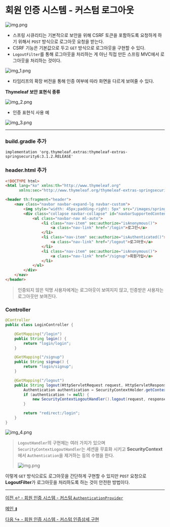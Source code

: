 # 회원 인증 시스템 - 커스텀 로그아웃

![img.png](image/img.png)

- 스프링 시큐리티는 기본적으로 보안을 위해 CSRF 토큰을 포함하도록 요청하게 하기 위해서 `POST` 방식으로 로그아웃 요청을 받는다.
- CSRF 기능은 기본값으로 두고 `GET` 방식으로 로그아웃을 구현할 수 있다.
- `LogoutFilter`를 통해 로그아웃을 처리하는 게 아닌 직접 만든 스프링 MVC에서 로그아웃을 처리하는 것이다.

![img_1.png](image/img_1.png)

- 타임리프의 확장 버전을 통해 인증 여부에 따라 화면을 다르게 보여줄 수 있다.

**Thymeleaf 보안 표현식 종류**

![img_2.png](image/img_2.png)

- 인증 표현식 사용 예

![img_3.png](image/img_3.png)

---

### build.gradle 추가
```text
implementation 'org.thymeleaf.extras:thymeleaf-extras-springsecurity6:3.1.2.RELEASE'
```

### header.html 추가
```html
<!DOCTYPE html>
<html lang="ko" xmlns:th="http://www.thymeleaf.org"
      xmlns:sec="http://www.thymeleaf.org/thymeleaf-extras-springsecurity6">

<header th:fragment="header">
    <nav class="navbar navbar-expand-lg navbar-custom">
        <img style="width: 45px;padding-right: 5px" src="/images/spring-security-project.png" alt=""><a class="navbar-brand" href="#">Spring Security Master</a>
        <div class="collapse navbar-collapse" id="navbarSupportedContent">
            <ul class="navbar-nav ml-auto">
                <li class="nav-item" sec:authorize="isAnonymous()">
                    <a class="nav-link" href="/login">로그인</a>
                </li>
                <li class="nav-item" sec:authorize="isAuthenticated()">
                    <a class="nav-link" href="/logout">로그아웃</a>
                </li>
                <li class="nav-item" sec:authorize="isAnonymous()">
                    <a class="nav-link" href="/signup">회원가입</a>
                </li>
            </ul>
        </div>
    </nav>
</header>
```

> 인증되지 않은 익명 사용자에게는 로그아웃이 보여지지 않고, 인증받은 사용자는 로그아웃만 보여진다.

### Controller
```java
@Controller
public class LoginController {

    @GetMapping("/login")
    public String login() {
        return "login/login";
    }

    @GetMapping("/signup")
    public String signup() {
        return "login/signup";
    }

    @GetMapping("/logout")
    public String logout(HttpServletRequest request, HttpServletResponse response) {
        Authentication authentication = SecurityContextHolder.getContextHolderStrategy().getContext().getAuthentication();
        if (authentication != null) {
            new SecurityContextLogoutHandler().logout(request, response, authentication);
        }

        return "redirect:/login";
    }
}
```

![img_4.png](image/img_4.png)

> `LogoutHandler`의 구현체는 여러 가지가 있으며 `SecurityContextLogoutHandler`는 세션을 무효화 시키고 **SecurityContext**에서 `Authentication`을 제거하는 등의 수행을 한다.
> 
> ![img.png](image/img.png)

이렇게 `GET` 방식으로도 로그아웃을 간단하게 구현할 수 있지만 `POST` 요청으로 **LogoutFilter**가 로그아웃을 처리하도록 하는 것이 안전한 방법이다.

---

[이전 ↩️ - 회원 인증 시스템 - 커스텀 `AuthenticationProvider`](https://github.com/genesis12345678/TIL/blob/main/Spring/security/security/Projects/%ED%9A%8C%EC%9B%90_%EC%9D%B8%EC%A6%9D_%EC%8B%9C%EC%8A%A4%ED%85%9C/AuthenticationProvider/AuthenticationProvider.md)

[메인 ⏫](https://github.com/genesis12345678/TIL/blob/main/Spring/security/security/main.md)

[다음 ↪️ - 회원 인증 시스템 - 커스텀 인증상세 구현](https://github.com/genesis12345678/TIL/blob/main/Spring/security/security/Projects/%ED%9A%8C%EC%9B%90_%EC%9D%B8%EC%A6%9D_%EC%8B%9C%EC%8A%A4%ED%85%9C/%EC%9D%B8%EC%A6%9D%EC%83%81%EC%84%B8/Main.md)
